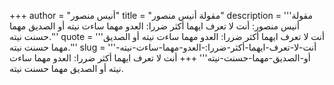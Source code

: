 +++
author = "أنيس منصور"
title = "مقولة أنيس منصور"
description = '''مقولة أنيس منصور: أنت لا تعرف ايهما أكثر ضررا: العدو مهما ساءت نيته أو الصديق مهما حسنت نيته.'''
quote = '''أنت لا تعرف ايهما أكثر ضررا: العدو مهما ساءت نيته أو الصديق مهما حسنت نيته.'''
slug = '''أنت-لا-تعرف-ايهما-أكثر-ضررا:-العدو-مهما-ساءت-نيته-أو-الصديق-مهما-حسنت-نيته'''
+++
أنت لا تعرف ايهما أكثر ضررا: العدو مهما ساءت نيته أو الصديق مهما حسنت نيته.

